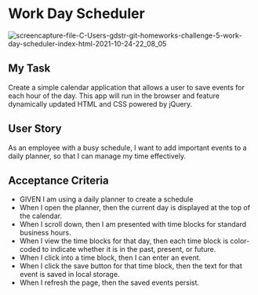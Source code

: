 # Work Day Scheduler

![screencapture-file-C-Users-gdstr-git-homeworks-challenge-5-work-day-scheduler-index-html-2021-10-24-22_08_05](https://user-images.githubusercontent.com/90304692/138629064-44374590-9e6c-4af5-ad44-747ab3ed3d29.png)

## My Task
Create a simple calendar application that allows a user to save events for each hour of the day. This app will run in the browser and feature dynamically updated HTML and CSS powered by jQuery.

## User Story 
As an employee with a busy schedule, I want to add important events to a daily planner, so that I can manage my time effectively.

## Acceptance Criteria
- GIVEN I am using a daily planner to create a schedule
- When I open the planner, then the current day is displayed at the top of the calendar.
- When I scroll down, then I am presented with time blocks for standard business hours.
- When I view the time blocks for that day, then each time block is color-coded to indicate whether it is in the past, present, or future.
- When I click into a time block, then I can enter an event.
- When I click the save button for that time block, then the text for that event is saved in local storage.
- When I refresh the page, then the saved events persist.
